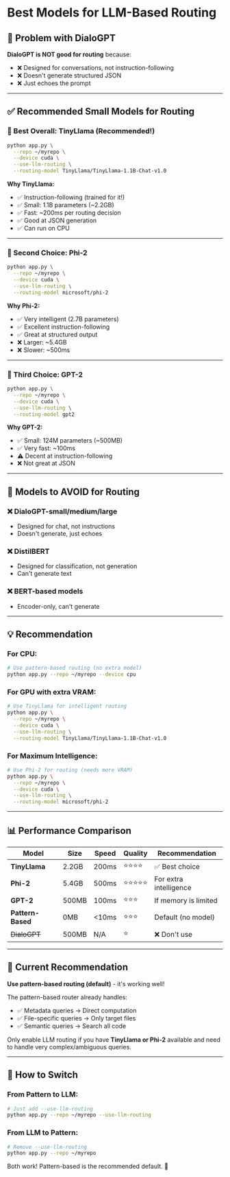 # Best Models for LLM-Based Routing

## 🎯 Problem with DialoGPT

**DialoGPT is NOT good for routing** because:
- ❌ Designed for conversations, not instruction-following
- ❌ Doesn't generate structured JSON
- ❌ Just echoes the prompt

---

## ✅ Recommended Small Models for Routing

### 🥇 Best Overall: TinyLlama (Recommended!)

```bash
python app.py \
  --repo ~/myrepo \
  --device cuda \
  --use-llm-routing \
  --routing-model TinyLlama/TinyLlama-1.1B-Chat-v1.0
```

**Why TinyLlama:**
- ✅ Instruction-following (trained for it!)
- ✅ Small: 1.1B parameters (~2.2GB)
- ✅ Fast: ~200ms per routing decision
- ✅ Good at JSON generation
- ✅ Can run on CPU

---

### 🥈 Second Choice: Phi-2

```bash
python app.py \
  --repo ~/myrepo \
  --device cuda \
  --use-llm-routing \
  --routing-model microsoft/phi-2
```

**Why Phi-2:**
- ✅ Very intelligent (2.7B parameters)
- ✅ Excellent instruction-following
- ✅ Great at structured output
- ❌ Larger: ~5.4GB
- ❌ Slower: ~500ms

---

### 🥉 Third Choice: GPT-2

```bash
python app.py \
  --repo ~/myrepo \
  --device cuda \
  --use-llm-routing \
  --routing-model gpt2
```

**Why GPT-2:**
- ✅ Small: 124M parameters (~500MB)
- ✅ Very fast: ~100ms
- ⚠️ Decent at instruction-following
- ❌ Not great at JSON

---

## 🚫 Models to AVOID for Routing

### ❌ DialoGPT-small/medium/large
- Designed for chat, not instructions
- Doesn't generate, just echoes

### ❌ DistilBERT
- Designed for classification, not generation
- Can't generate text

### ❌ BERT-based models
- Encoder-only, can't generate

---

## 💡 Recommendation

### For CPU:
```bash
# Use pattern-based routing (no extra model)
python app.py --repo ~/myrepo --device cpu
```

### For GPU with extra VRAM:
```bash
# Use TinyLlama for intelligent routing
python app.py \
  --repo ~/myrepo \
  --device cuda \
  --use-llm-routing \
  --routing-model TinyLlama/TinyLlama-1.1B-Chat-v1.0
```

### For Maximum Intelligence:
```bash
# Use Phi-2 for routing (needs more VRAM)
python app.py \
  --repo ~/myrepo \
  --device cuda \
  --use-llm-routing \
  --routing-model microsoft/phi-2
```

---

## 📊 Performance Comparison

| Model | Size | Speed | Quality | Recommendation |
|-------|------|-------|---------|----------------|
| **TinyLlama** | 2.2GB | 200ms | ⭐⭐⭐⭐ | ✅ Best choice |
| **Phi-2** | 5.4GB | 500ms | ⭐⭐⭐⭐⭐ | For extra intelligence |
| **GPT-2** | 500MB | 100ms | ⭐⭐⭐ | If memory is limited |
| **Pattern-Based** | 0MB | <10ms | ⭐⭐⭐ | Default (no model) |
| ~~DialoGPT~~ | 500MB | N/A | ⭐ | ❌ Don't use |

---

## 🎯 Current Recommendation

**Use pattern-based routing (default)** - it's working well!

The pattern-based router already handles:
- ✅ Metadata queries → Direct computation
- ✅ File-specific queries → Only target files
- ✅ Semantic queries → Search all code

Only enable LLM routing if you have **TinyLlama or Phi-2** available and need to handle very complex/ambiguous queries.

---

## 🔧 How to Switch

### From Pattern to LLM:
```bash
# Just add --use-llm-routing
python app.py --repo ~/myrepo --use-llm-routing
```

### From LLM to Pattern:
```bash
# Remove --use-llm-routing
python app.py --repo ~/myrepo
```

Both work! Pattern-based is the recommended default. 🚀

